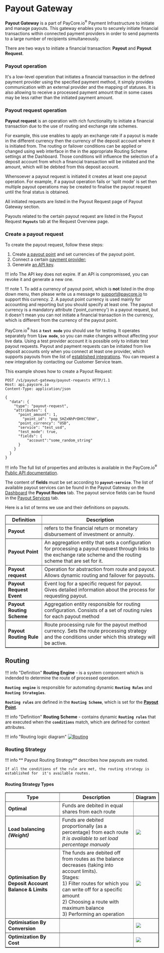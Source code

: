 # Payout Gateway

**Payout Gateway** is a part of PayCore.io<sup>®</sup> Payment Infrastructure to initiate and manage payouts. This gateway enables you to securely initiate financial transactions within connected payment providers in order to send payments to a large number of recipients simultaneously. 

There are two ways to initiate a financial transaction: **Payout** and **Payout Request**.

### Payout operation

 It's a low-level operation that initiates a financial transaction in the defined payment provider using the specified payment method, it simply provides communication with an external provider and the mapping of statuses. It is also allowing to receive a processed payment amount that in some cases may be less rather than the initiated payment amount.

### Payout request operation

**Payout request** is an operation with rich functionality to initiate a financial transaction due to the use of routing and exchange rate schemes. 

For example, this use enables to apply an exchange rate if a payout is made in the different currency then the currency of the deposit account where it is initiated from. The routing or failover conditions can be applied or changed using web interface in the in the appropriate Routing Scheme settings at the Dashboard. Those conditions will influence the selection of a deposit account from which a financial transaction will be initiated and the amount, which will be debited from this deposit account.

Whensoever a payout request is initiated it creates at least one payout operation. For example, if a payout operation fails or 'split mode' is set then multiple payout operations may be created to finalise the payout request until the final status is obtained. 


All initiated requests are listed in the Payout Request page of Payout Gateway section. 

Payouts related to the certain payout request are listed in the Payout Request  **`Payouts`** tab at the Request Overview page.

 
### Create a payout request

To create the payout request, follow these steps:

1. Create <a href="https://dashboard.paycore.io/payout-gateway/payout-points" target="_blank" rel="noopener">a payout point</a> and set currencies of the payout point. 
2. Connect a certain <a href="https://dashboard.paycore.io/connect-directory/payment-providers/" target="_blank" rel="noopener">payment provider</a>;
3. Generate <a href="https://dashboard.paycore.io/organization/settings/api-keys" target="_blank" rel="noopener">an API key</a>. 
  
!!! info
    The API key does not expire. If an API is compromissed, you can revoke it and generate a new one.

!!! note
    1. To add a currency of payout point, which is **not** listed in the drop down menu, then please write us a message to support@paycore.io to support this currency.
    2. A payout point currency is used mainly for accounting and reporting but you should specify at least one. The payout currency is a mandatory attribute ('point_currency') in a payout request, but it doesn't mean you can not initiate a financial transaction in the currency, which is different from the currency of the payout point.

PayCore.io<sup>®</sup> has a **`test mode`** you should use for testing. It operates separately from **`live mode`**, so you can make changes without affecting your live data. Using a test provider account it is possible only to initiate test payout requests. Payout and payment requests can be initiated from live deposit accounts only when you connect at least one provider, which supports payouts from the list of [established integrations](../../payment-providers/index.md). You can request a new integration by contacting our Customer Service team.

This example shows how to create a Payout Request:

```
POST /v1/payout-gateway/payout-requests HTTP/1.1
Host: api.paycore.io
Content-Type: application/json

{
  "data": {
    "type": "payout-request",
    "attributes": {
      "point_amount": 1,
	    "point_id": "pop_SHZxNhPrDHtCf8hH",
      "point_currency": "USD",
      "service": "test_usd",
      "test_mode": true,
      "fields": {
    	  "account":"some_random_string"
      }
    }
  }
}
```    
!!! info
    The full list of properties and atributes is available in the PayCore.io<sup>®</sup> <a href="https://apidoc.paycore.io/#tag/Payout-gateway/paths/~1payout-gateway~1payout-requests/post" target="_blank" rel="noopener">Public API documentation</a>. 

The content of **fields** must be set according to **`payout-service`**. The list of available payout services can be found in the Payout Gateway on the <a href="https://dashboard.paycore.io/payout-gateway/payout-routes" target="_blank" rel="noopener">Dashboard</a> the **Payout Routes** tab. The payout service fields can be found in the <a href="https://dashboard.paycore.io/connect-directory/payout-services" target="_blank" rel="noopener">Payout Services</a> tab.

Here is a list of terms we use and their definitions on payouts.

<table border="1px">

<tr ><th><b>Definition</b></th><th><b>Description</b></th></tr>
<tr><td><b>Payout</b></td><td>refers to the financial return or monetary disbursement of investment or annuity.</td></tr>
<tr><td><b>Payout Point</b></td><td>An aggregation entity that sets a configuration for processing a payout request through links to the exchange rate scheme and the routing scheme that are set for it.</td></tr>

<tr><td><b>Payout request</b></td><td>Operation for abstraction from route and payout. Allows dynamic routing and failover for payouts.</td></tr>


<tr><td><b>Payout Request Event </b></td><td>Event log for a specific request for payout. Gives detailed information about the process for requesting payout.</td></tr>


<tr><td><b>Payout Routing Scheme</b></td><td> Aggregation entity responsible for routing configuration. Consists of a set of routing rules for each payout method</td></tr>


<tr><td><b>Payout Routing Rule</b></td><td>Route processing rule for the payout method currency. Sets the route processing strategy and the conditions under which this strategy will be active.</td></tr>


</table>



## Routing

!!! info "Definition"
    **Routing Engine** - is a system component which is indended to determine the route of processed operation.


**```Routing engine```** is responsible for automating dynamic **```Routing Rules```** and **```Routing Strategies```**. 
    
**```Routing rules```** are defined in the **```Routing Scheme```**, which is set for the [**Payout Point**](../payout-points).

!!! info "Definition"
    **Routing Scheme** -  contains dynamic **```Routing rules```** that are executed when the **```conditions```** match, which are defined for context attributes.

!!! info "Routing logic diagram"
    [![Routing](images/routing_general_diagram.png)](images/routing_general_diagram.png)

### Routing Strategy

!!! info
    ** Payout Routing Strategy** describes how payouts are routed.

    If all the conditions of the rule are met, the routing strategy is established for  it's available routes.

#### Routing Strategy Types

<table border="1px">

<tr ><th><b>Type</b></th><th><b>Description</b></th><th><b>Diagram</b></th></tr>
<tr><td><b>Optimal</b></td><td> Funds are debited in equal shares from each route</td><td></td></tr>
<tr><td><b>Load balancing<br><i>(Weight)</i></b></td><td>Funds are debited proportionally (as a percentage) from each route<br><i>It is available to set load percentage manualy</i></td><td><a href= "../images/routing_load_balancing_diagram.png" target="_blank" noopener="rel"><img src="../images/routing_load_balancing_diagram.png"></a></td></tr>
<tr><td><b>Optimisation By Deposit Account Balance & Limits</b></td><td>The funds are debited off  from routes as the balance decreases (taking into account limits).<br>
Stages:<br>
1) Filter routes for which you can write off for a specific amount<br>
2) Choosing a route with maximum balance<br>
3) Performing an operation<br>
</td><td><a href= "../images/routing_balance_limits_diagram.png" target="_blank" noopener="rel"><img src="../images/routing_balance_limits_diagram.png"></a></td></tr>
<tr><td><b>Optimisation By Conversion</b></td><td></td><td><a href= "../images/routing_conversion_diagram.png" target="_blank" noopener="rel"><img src="../images/routing_conversion_diagram.png"></a></td></tr>
<tr><td><b>Optimization By Cost</b></td><td></td><td><a href= "../images/routing_cost_diagram.png" target="_blank" noopener="rel"><img src="../images/routing_cost_diagram.png"></a></td></tr>
</table>

